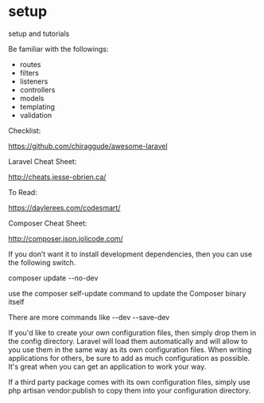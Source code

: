 # setup
setup and tutorials

Be familiar with the followings:

- routes
- filters
- listeners
- controllers
- models
- templating
- validation

Checklist:

https://github.com/chiraggude/awesome-laravel

Laravel Cheat Sheet:

http://cheats.jesse-obrien.ca/

To Read:

https://daylerees.com/codesmart/


Composer Cheat Sheet:

http://composer.json.jolicode.com/


If you don’t want it to install development dependencies, then you can use the following switch.

composer update --no-dev

use the composer self-update command to update the Composer binary itself

There are more commands like --dev --save-dev


If you'd like to create your own configuration files, then simply drop them in the config directory. Laravel will load them automatically and will allow to you use them in the same way as its own configuration files. When writing applications for others, be sure to add as much configuration as possible. It's great when you can get an application to work your way.



If a third party package comes with its own configuration files, simply use php artisan vendor:publish to copy them into your configuration directory.

